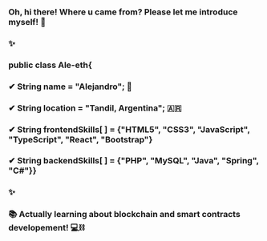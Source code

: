 ### Oh, hi there! Where u came from? Please let me introduce myself! 👋
### ✨
###   public class Ale-eth{
###    ✔  String name = "Alejandro"; 🧑
###    ✔  String location = "Tandil, Argentina"; 🇦🇷
###    ✔  String frontendSkills[ ] = {"HTML5", "CSS3", "JavaScript", "TypeScript", "React", "Bootstrap"}
###    ✔  String backendSkills[ ] = {"PHP", "MySQL", "Java", "Spring", "C#"}}
###   
### ✨
### 📚 Actually learning about blockchain and smart contracts developement! 💻⛓
<!--
**Ale-eth/ale-eth** is a ✨ _special_ ✨ repository because its `README.md` (this file) appears on your GitHub profile.

Here are some ideas to get you started:

- 🔭 I’m currently working on ...
- 🌱 I’m currently learning ...
- 👯 I’m looking to collaborate on ...
- 🤔 I’m looking for help with ...
- 💬 Ask me about ...
- 📫 How to reach me: ...
- 😄 Pronouns: ...
- ⚡ Fun fact: ...
-->
